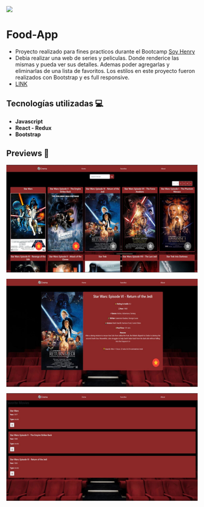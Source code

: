 <p align='left'>
    <img src='./images/cooking.png' </img>
</p>

# Food-App
- Proyecto realizado para fines practicos durante el Bootcamp [Soy Henry](https://www.soyhenry.com/) 
- Debia realizar una web de series y peliculas. Donde renderice las mismas y pueda ver sus detalles. Ademas poder agregarlas y eliminarlas de una lista de favoritos.
Los estilos en este proyecto fueron realizados con Bootstrap y es full responsive.
- [LINK](https://moviescinema-app.vercel.app/)

## Tecnologías utilizadas :computer: 

* __Javascript__
* __React - Redux__
* __Bootstrap__
 

## Previews 🍝

<p align='left'>
    <img src='./images/home.jpg' </img>
</p>
<p align='left'>
    <img src='./images/detail.jpg' </img>
</p>
<p align='left'>
    <img src='./images/fav.jpg' </img>
</p>

